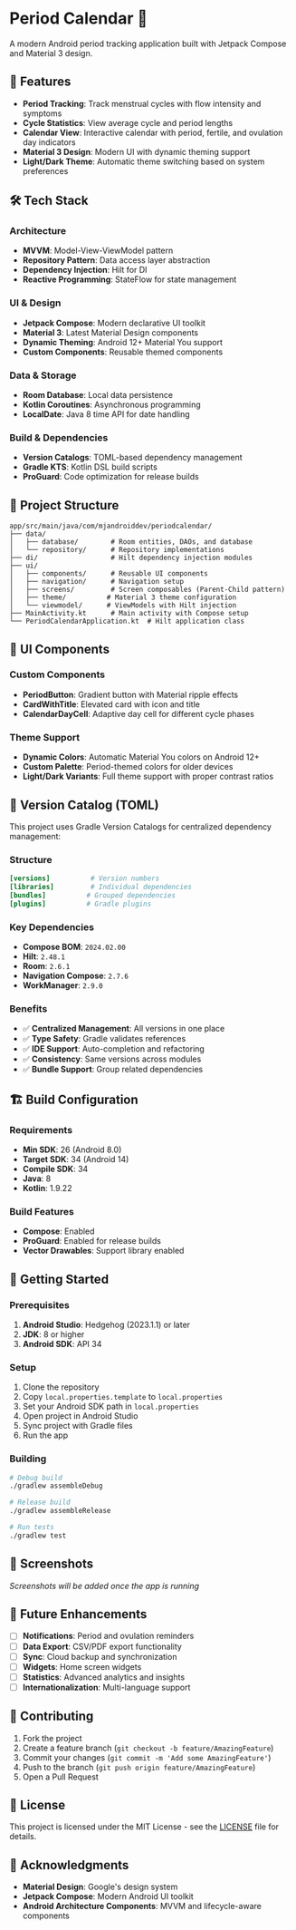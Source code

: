 # Period Calendar 📅

A modern Android period tracking application built with Jetpack Compose and Material 3 design.

## 🚀 Features

- **Period Tracking**: Track menstrual cycles with flow intensity and symptoms
- **Cycle Statistics**: View average cycle and period lengths
- **Calendar View**: Interactive calendar with period, fertile, and ovulation day indicators
- **Material 3 Design**: Modern UI with dynamic theming support
- **Light/Dark Theme**: Automatic theme switching based on system preferences

## 🛠️ Tech Stack

### Architecture
- **MVVM**: Model-View-ViewModel pattern
- **Repository Pattern**: Data access layer abstraction
- **Dependency Injection**: Hilt for DI
- **Reactive Programming**: StateFlow for state management

### UI & Design
- **Jetpack Compose**: Modern declarative UI toolkit
- **Material 3**: Latest Material Design components
- **Dynamic Theming**: Android 12+ Material You support
- **Custom Components**: Reusable themed components

### Data & Storage
- **Room Database**: Local data persistence
- **Kotlin Coroutines**: Asynchronous programming
- **LocalDate**: Java 8 time API for date handling

### Build & Dependencies
- **Version Catalogs**: TOML-based dependency management
- **Gradle KTS**: Kotlin DSL build scripts
- **ProGuard**: Code optimization for release builds

## 📁 Project Structure

```
app/src/main/java/com/mjandroiddev/periodcalendar/
├── data/
│   ├── database/        # Room entities, DAOs, and database
│   └── repository/      # Repository implementations
├── di/                  # Hilt dependency injection modules
├── ui/
│   ├── components/      # Reusable UI components
│   ├── navigation/      # Navigation setup
│   ├── screens/         # Screen composables (Parent-Child pattern)
│   ├── theme/          # Material 3 theme configuration
│   └── viewmodel/      # ViewModels with Hilt injection
├── MainActivity.kt      # Main activity with Compose setup
└── PeriodCalendarApplication.kt  # Hilt application class
```

## 🎨 UI Components

### Custom Components
- **PeriodButton**: Gradient button with Material ripple effects
- **CardWithTitle**: Elevated card with icon and title
- **CalendarDayCell**: Adaptive day cell for different cycle phases

### Theme Support
- **Dynamic Colors**: Automatic Material You colors on Android 12+
- **Custom Palette**: Period-themed colors for older devices
- **Light/Dark Variants**: Full theme support with proper contrast ratios

## 🔧 Version Catalog (TOML)

This project uses Gradle Version Catalogs for centralized dependency management:

### Structure
```toml
[versions]          # Version numbers
[libraries]         # Individual dependencies  
[bundles]          # Grouped dependencies
[plugins]          # Gradle plugins
```

### Key Dependencies
- **Compose BOM**: `2024.02.00`
- **Hilt**: `2.48.1`
- **Room**: `2.6.1`
- **Navigation Compose**: `2.7.6`
- **WorkManager**: `2.9.0`

### Benefits
- ✅ **Centralized Management**: All versions in one place
- ✅ **Type Safety**: Gradle validates references
- ✅ **IDE Support**: Auto-completion and refactoring
- ✅ **Consistency**: Same versions across modules
- ✅ **Bundle Support**: Group related dependencies

## 🏗️ Build Configuration

### Requirements
- **Min SDK**: 26 (Android 8.0)
- **Target SDK**: 34 (Android 14)
- **Compile SDK**: 34
- **Java**: 8
- **Kotlin**: 1.9.22

### Build Features
- **Compose**: Enabled
- **ProGuard**: Enabled for release builds
- **Vector Drawables**: Support library enabled

## 🚦 Getting Started

### Prerequisites
1. **Android Studio**: Hedgehog (2023.1.1) or later
2. **JDK**: 8 or higher
3. **Android SDK**: API 34

### Setup
1. Clone the repository
2. Copy `local.properties.template` to `local.properties`
3. Set your Android SDK path in `local.properties`
4. Open project in Android Studio
5. Sync project with Gradle files
6. Run the app

### Building
```bash
# Debug build
./gradlew assembleDebug

# Release build
./gradlew assembleRelease

# Run tests
./gradlew test
```

## 📱 Screenshots

*Screenshots will be added once the app is running*

## 🎯 Future Enhancements

- [ ] **Notifications**: Period and ovulation reminders
- [ ] **Data Export**: CSV/PDF export functionality  
- [ ] **Sync**: Cloud backup and synchronization
- [ ] **Widgets**: Home screen widgets
- [ ] **Statistics**: Advanced analytics and insights
- [ ] **Internationalization**: Multi-language support

## 🤝 Contributing

1. Fork the project
2. Create a feature branch (`git checkout -b feature/AmazingFeature`)
3. Commit your changes (`git commit -m 'Add some AmazingFeature'`)
4. Push to the branch (`git push origin feature/AmazingFeature`)
5. Open a Pull Request

## 📄 License

This project is licensed under the MIT License - see the [LICENSE](LICENSE) file for details.

## 🙏 Acknowledgments

- **Material Design**: Google's design system
- **Jetpack Compose**: Modern Android UI toolkit
- **Android Architecture Components**: MVVM and lifecycle-aware components